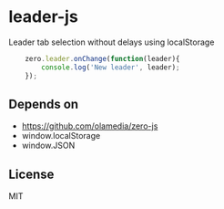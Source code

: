 # leader-js

Leader tab selection without delays using localStorage

```js
    zero.leader.onChange(function(leader){
        console.log('New leader', leader);
    });
```

## Depends on

* https://github.com/olamedia/zero-js
* window.localStorage
* window.JSON

## License
MIT
